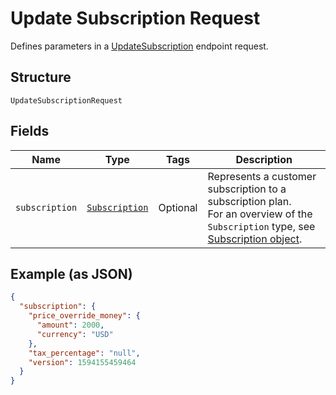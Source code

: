 
# Update Subscription Request

Defines parameters in a
[UpdateSubscription](/doc/api/subscriptions.md#update-subscription) endpoint
request.

## Structure

`UpdateSubscriptionRequest`

## Fields

| Name | Type | Tags | Description |
|  --- | --- | --- | --- |
| `subscription` | [`Subscription`](/doc/models/subscription.md) | Optional | Represents a customer subscription to a subscription plan.<br>For an overview of the `Subscription` type, see<br>[Subscription object](https://developer.squareup.com/docs/subscriptions-api/overview#subscription-object-overview). |

## Example (as JSON)

```json
{
  "subscription": {
    "price_override_money": {
      "amount": 2000,
      "currency": "USD"
    },
    "tax_percentage": "null",
    "version": 1594155459464
  }
}
```

